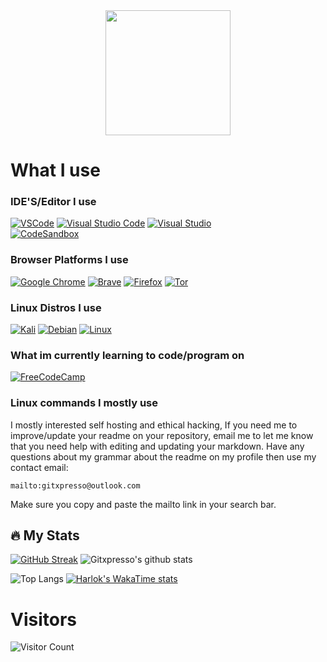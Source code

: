
<!-- <div id= "header" align="center">
	<img src="https://i.imgur.com/8BgVXcY.png">
</div>--> 


 <div id= "header" align="center">
	<img src="https://i.imgur.com/7fNjZUe.png] width= "100" height="200" />
</div>


                               

<!-- [![GitHub Workflow Status](https://img.shields.io/github/checks-status/gogs/gogs/main?logo=github&style=for-the-badge)](https://github.com/gogs/gogs/actions?query=branch%3Amain) this is here so i know how to add an reference link to img shield badges -->                                 
# What I use
### IDE'S/Editor I use
[![VSCode](https://img.shields.io/badge/VSCode-0078D4?style=for-the-badge&logo=visual%20studio%20code&logoColor=white)](https://code.visualstudio.com/)
[![Visual Studio Code](https://img.shields.io/badge/Visual_Studio_Code-0078D4?style=for-the-badge&logo=visual%20studio%20code&logoColor=white)](https://code.visualstudio.com/) 
[![Visual Studio](https://img.shields.io/badge/Visual_Studio-5C2D91?style=for-the-badge&logo=visual%20studio&logoColor=white)](https://code.visualstudio.com)  
[![CodeSandbox](https://img.shields.io/badge/Codesandbox-040404?style=for-the-badge&logo=codesandbox&logoColor=DBDBDB)](https://codesandbox.io)
### Browser Platforms I use
[![Google Chrome](https://img.shields.io/badge/Google%20Chrome-4285F4?style=for-the-badge&logo=GoogleChrome&logoColor=white)](https://chrome.com/)
[![Brave](https://img.shields.io/badge/Brave-FB542B?style=for-the-badge&logo=Brave&logoColor=white)](https://brave.com/)
[![Firefox](https://img.shields.io/badge/Firefox-FF7139?style=for-the-badge&logo=Firefox-Browser&logoColor=white)](https://firefox.com/)
[![Tor](https://img.shields.io/badge/Tor-7D4698?style=for-the-badge&logo=Tor-Browser&logoColor=white)](https://torproject.com/)
### Linux Distros I use
[![Kali](https://img.shields.io/badge/Kali-268BEE?style=for-the-badge&logo=kalilinux&logoColor=white)](https://kali.org)
[![Debian](https://img.shields.io/badge/Debian-D70A53?style=for-the-badge&logo=debian&logoColor=white)](https://debian.org/)
[![Linux](https://img.shields.io/badge/Linux-FCC624?style=for-the-badge&logo=linux&logoColor=black)](https://linux.org/)
### What im currently learning to code/program on
[![FreeCodeCamp](https://img.shields.io/badge/Freecodecamp-%23123.svg?&style=for-the-badge&logo=freecodecamp&logoColor=green)](https://freecodecamp.com)
### Linux commands I mostly use
I mostly interested self hosting and ethical hacking, If you need me to improve/update your readme on your repository, email me to let me know that you need help with editing and updating your markdown. Have any questions about my grammar about the readme on my profile then use my contact email: 
```
mailto:gitxpresso@outlook.com
```
Make sure you copy and paste the mailto link in your search bar.
## 🔥 My Stats

[![GitHub Streak](https://streak-stats.demolab.com?user=GitXpresso&theme=github-dark-blue)](https://git.io/streak-stats) ![Gitxpresso's github stats](https://github-readme-stats.vercel.app/api?username=GitXpresso&show_icons=true&title_color=fff&icon_color=79ff97&text_color=9f9f9f&bg_color=151515)


![Top Langs](https://github-readme-stats.vercel.app/api/top-langs/?username=GitXpresso&layout=compact)
[![Harlok's WakaTime stats](https://github-readme-stats.vercel.app/api/wakatime?username=GitXpresso&layout=compact)](https://github.com/anuraghazra/github-readme-stats)

# Visitors
![Visitor Count](https://profile-counter.glitch.me/gitxpresso/count.svg)


<!--
**GitXpresso/GitXpresso** is a ✨ _special_ ✨ repository because its `README.md` (this file) appears on your GitHub profile.

Here are some ideas to get you started:

- 🔭 I’m currently working on ...
- 🌱 I’m currently learning ...
- 👯 I’m looking to collaborate on ...
- 🤔 I’m looking for help with ...
- 💬 Ask me about ...
- 📫 How to reach me: ...
- 😄 Pronouns: ...
- ⚡ Fun fact: ...
-->
